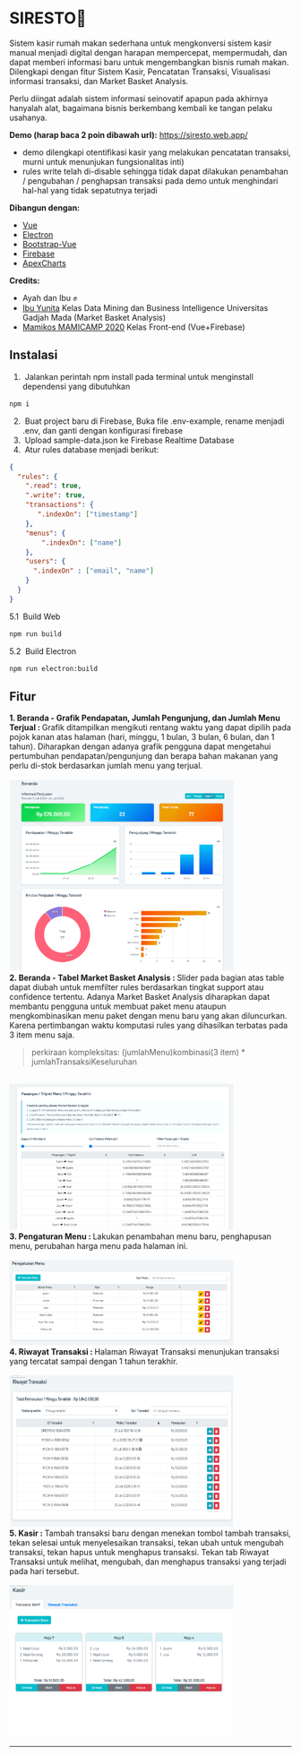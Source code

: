 # SIRESTO🍳

Sistem kasir rumah makan sederhana untuk mengkonversi sistem kasir manual menjadi digital dengan harapan mempercepat, mempermudah, dan dapat memberi informasi baru
untuk mengembangkan bisnis rumah makan. Dilengkapi dengan fitur Sistem Kasir, Pencatatan Transaksi, Visualisasi informasi transaksi, dan Market Basket Analysis.


Perlu diingat adalah sistem informasi seinovatif apapun pada akhirnya hanyalah alat, bagaimana bisnis berkembang kembali ke tangan pelaku usahanya.

<b>Demo (harap baca 2 poin dibawah url):</b> 
https://siresto.web.app/ 
- demo dilengkapi otentifikasi kasir yang melakukan pencatatan transaksi, murni untuk menunjukan fungsionalitas inti)
- rules write telah di-disable sehingga tidak dapat dilakukan penambahan / pengubahan / penghapsan transaksi pada demo 
untuk menghindari hal-hal yang tidak sepatutnya terjadi

<b>Dibangun dengan:</b>
- [Vue](https://docs.vuejs.id/)
- [Electron](https://electron.atom.io)
- [Bootstrap-Vue](https://bootstrap-vue.org/)
- [Firebase](https://firebase.google.com/)
- [ApexCharts](https://apexcharts.com/)

<b>Credits:</b>
- Ayah dan Ibu ✊
- [Ibu Yunita](https://github.com/yunitata) Kelas Data Mining dan Business Intelligence Universitas Gadjah Mada (Market Basket Analysis) 
- [Mamikos MAMICAMP 2020](https://mamikos.com/) Kelas Front-end (Vue+Firebase) 

## Instalasi
1. &nbsp;Jalankan perintah npm install pada terminal untuk menginstall dependensi yang dibutuhkan
```bash
npm i
```
2. &nbsp;Buat project baru di Firebase, Buka file .env-example, rename menjadi .env, dan ganti dengan konfigurasi firebase
3. &nbsp;Upload sample-data.json ke Firebase Realtime Database
4. &nbsp;Atur rules database menjadi berikut:
```json
{
  "rules": {
    ".read": true,
    ".write": true,
    "transactions": {
       ".indexOn": ["timestamp"]
    },
    "menus": {
     	".indexOn": ["name"]
    },
    "users": {
      ".indexOn" : ["email", "name"]
    }
  }
}
```
5.1 &nbsp;Build Web
```bash
npm run build
```
5.2 &nbsp;Build Electron
```bash
npm run electron:build
```

## Fitur
<div>
  <b> 1. Beranda - Grafik Pendapatan, Jumlah Pengunjung, dan Jumlah Menu Terjual : </b>
  Grafik ditampilkan mengikuti rentang waktu yang dapat dipilih pada pojok kanan atas halaman (hari, minggu, 1 bulan, 3 bulan, 6 bulan, dan 1 tahun).
  Diharapkan dengan adanya grafik pengguna dapat mengetahui pertumbuhan pendapatan/pengunjung dan berapa bahan makanan yang perlu di-stok berdasarkan jumlah menu yang terjual. 
</div>
<br>
<img src="https://github.com/vincentmichael089/SI-Resto/blob/master/asset/disp-01.png" width="400" />
<br>
<div>
  <b> 2. Beranda - Tabel Market Basket Analysis : </b>
  Slider pada bagian atas table dapat diubah untuk memfilter rules berdasarkan tingkat support atau confidence tertentu. Adanya Market Basket Analysis diharapkan dapat membantu
  pengguna untuk membuat paket menu ataupun mengkombinasikan menu paket dengan menu baru yang akan diluncurkan. Karena pertimbangan waktu komputasi rules yang dihasilkan terbatas pada 3 item menu saja.
  
  > perkiraan kompleksitas: (jumlahMenu)kombinasi(3 item) * jumlahTransaksiKeseluruhan

</div>
<br>
<img src="https://github.com/vincentmichael089/SI-Resto/blob/master/asset/disp-02.png" width="400" />
<br>
<div>
  <b> 3. Pengaturan Menu : </b>
  Lakukan penambahan menu baru, penghapusan menu, perubahan harga menu pada halaman ini.
</div>
<br>
<img src="https://github.com/vincentmichael089/SI-Resto/blob/master/asset/disp-03.png" width="400" />
<br>
<div>
  <b> 4. Riwayat Transaksi : </b>
  Halaman Riwayat Transaksi menunjukan transaksi yang tercatat sampai dengan 1 tahun terakhir. 
</div>
<br>
<img src="https://github.com/vincentmichael089/SI-Resto/blob/master/asset/disp-04.png" width="400" />
<br>
<div>
  <b> 5. Kasir : </b>
  Tambah transaksi baru dengan menekan tombol tambah transaksi, tekan selesai untuk menyelesaikan transaksi, tekan ubah untuk mengubah transaksi, 
  tekan hapus untuk menghapus transaksi. Tekan tab Riwayat Transaksi untuk melihat, mengubah, dan menghapus transaksi yang terjadi pada hari tersebut.
</div>
<br>
<img src="https://github.com/vincentmichael089/SI-Resto/blob/master/asset/disp-05.png" width="400" />

<hr>
